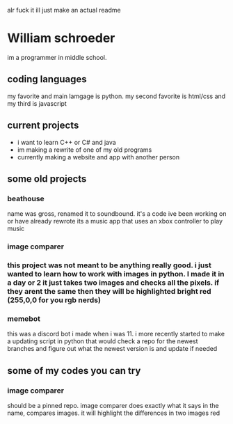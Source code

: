 alr fuck it ill just make an actual readme
<h1>William schroeder</h1>
 <p>im a programmer in middle school.</p>
<h2>coding languages</h2>
  <p>my favorite and main lamgage is python. my second favorite is html/css and my third is javascript</p>
  <h2> current projects</h2>
     <ul>
  <li>i want to learn C++ or C# and java</li>
  <li>im making a rewrite of one of my old programs</li>
  <li>currently making a website and app with another person</ii>
  </ul>
  <h2>some old projects</h2>
  <h3>beathouse</h3>
  <p> name was gross, renamed it to soundbound. it's a code ive been working on or have already rewrote
 its a music app that uses an xbox controller to play music<p>
  <h3>image comparer<h3>
   <p>this project was not meant to be anything really good. i just wanted to
    learn how to work with images in python. I made it in a day or 2
    it just takes two images and checks all the pixels. if they arent the same then they will be highlighted bright red
    (255,0,0 for you rgb nerds)</p>
   <h3>memebot</h3>
   <p>this was a discord bot i made when i was 11. i more recently started to make a updating script in python 
    that would check a repo for the newest branches and figure out what the newest version is and update if needed</p>
  <h2>some of my codes you can try</h2>
   <h3>image comparer</h3>
   <p>should be a pinned repo. image comparer does exactly what it says in the name,
    compares images. it will highlight the differences in two images red</p>
